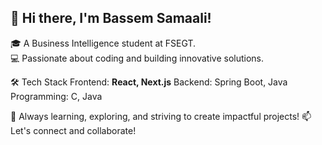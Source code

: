 

## 👋 Hi there, I'm Bassem Samaali!
🎓 A Business Intelligence student at FSEGT. </br>
💻 Passionate about coding and building innovative solutions.

🛠️ Tech Stack
Frontend: **React, Next.js**
Backend: Spring Boot, Java
Programming: C, Java

🌟 Always learning, exploring, and striving to create impactful projects!
📫 Let's connect and collaborate!

<!--
**samaalibassem123/samaalibassem123** is a ✨ _special_ ✨ repository because its `README.md` (this file) appears on your GitHub profile.

Here are some ideas to get you started:

- 🔭 I’m currently working on ...
- 🌱 I’m currently learning ...
- 👯 I’m looking to collaborate on ...
- 🤔 I’m looking for help with ...
- 💬 Ask me about ...
- 📫 How to reach me: ...
- 😄 Pronouns: ...
- ⚡ Fun fact: ...
-->
